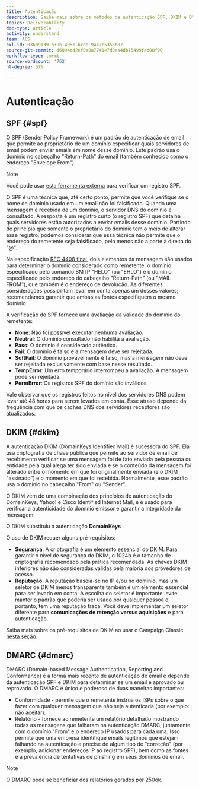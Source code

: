 ```yaml
---
title: Autenticação
description: Saiba mais sobre os métodos de autenticação SPF, DKIM e DMARC.
topics: Deliverability
doc-type: article
activity: understand
team: ACS
exl-id: 03609139-b39b-4051-bcde-9ac7c5358b87
source-git-commit: d6094cd2ef0a8a7741e7d8aa4db15499fad08f90
workflow-type: tm+mt
source-wordcount: '762'
ht-degree: 57%

---
```


# Autenticação

## SPF {#spf}

O SPF (Sender Policy Framework) é um padrão de autenticação de email que permite ao proprietário de um domínio especificar quais servidores de email podem enviar emails em nome desse domínio. Este padrão usa o domínio no cabeçalho &quot;Return-Path&quot; do email (também conhecido como o endereço &quot;Envelope From&quot;).

>[!NOTE]
>
>Você pode usar [esta ferramenta externa](https://www.kitterman.com/spf/validate.html) para verificar um registro SPF.

O SPF é uma técnica que, até certo ponto, permite que você verifique se o nome de domínio usado em um email não foi falsificado. Quando uma mensagem é recebida de um domínio, o servidor DNS do domínio é consultado. A resposta é um registro curto (o registro SPF) que detalha quais servidores estão autorizados a enviar emails desse domínio. Partindo do princípio que somente o proprietário do domínio tem o meio de alterar esse registro, podemos considerar que essa técnica não permite que o endereço do remetente seja falsificado, pelo menos não a parte à direita do &quot;@&quot;.

Na especificação [RFC 4408 final](https://www.rfc-editor.org/info/rfc4408), dois elementos da mensagem são usados para determinar o domínio considerado como remetente: o domínio especificado pelo comando SMTP &quot;HELO&quot; (ou &quot;EHLO&quot;) e o domínio especificado pelo endereço do cabeçalho &quot;Return-Path&quot; (ou &quot;MAIL FROM&quot;), que também é o endereço de devolução. As diferentes considerações possibilitam levar em conta apenas um desses valores; recomendamos garantir que ambas as fontes especifiquem o mesmo domínio.

A verificação do SPF fornece uma avaliação da validade do domínio do remetente:

* **None**: Não foi possível executar nenhuma avaliação.
* **Neutral**: O domínio consultado não habilita a avaliação.
* **Pass**: O domínio é considerado autêntico.
* **Fail**: O domínio é falso e a mensagem deve ser rejeitada.
* **SoftFail**: O domínio provavelmente é falso, mas a mensagem não deve ser rejeitada exclusivamente com base nesse resultado.
* **TempError**: Um erro temporário interrompeu a avaliação. A mensagem pode ser rejeitada.
* **PermError**: Os registros SPF do domínio são inválidos.

Vale observar que os registros feitos no nível dos servidores DNS podem levar até 48 horas para serem levados em conta. Esse atraso depende da frequência com que os caches DNS dos servidores receptores são atualizados.

## DKIM {#dkim}

A autenticação DKIM (DomainKeys Identified Mail) é sucessora do SPF. Ela usa criptografia de chave pública que permite ao servidor de email de recebimento verificar se uma mensagem foi de fato enviada pela pessoa ou entidade pela qual alega ter sido enviada e se o conteúdo da mensagem foi alterado entre o momento em que foi originalmente enviada (e o DKIM &quot;assinado&quot;) e o momento em que foi recebida. Normalmente, esse padrão usa o domínio no cabeçalho &quot;From&quot; ou &quot;Sender&quot;.

O DKIM vem de uma combinação dos princípios de autenticação do DomainKeys, Yahoo! e Cisco Identified Internet Mail, e é usado para verificar a autenticidade do domínio emissor e garantir a integridade da mensagem.

O DKIM substituiu a autenticação **DomainKeys** .

O uso de DKIM requer alguns pré-requisitos:

* **Segurança**: A criptografia é um elemento essencial do DKIM. Para garantir o nível de segurança do DKIM, o 1024b é o tamanho de criptografia recomendado pela prática recomendada. As chaves DKIM inferiores não são consideradas válidas pela maioria dos provedores de acesso.
* **Reputação**: A reputação baseia-se no IP e/ou no domínio, mas um seletor de DKIM menos transparente também é um elemento essencial para ser levado em conta. A escolha do seletor é importante: evite manter o padrão que poderia ser usado por qualquer pessoa e, portanto, tem uma reputação fraca. Você deve implementar um seletor diferente para **comunicações de retenção versus aquisições** e para autenticação.

Saiba mais sobre os pré-requisitos de DKIM ao usar o Campaign Classic [nesta seção](/help/additional-resources/acc-technical-recommendations.md#dkim-acc).

## DMARC {#dmarc}

DMARC (Domain-based Message Authentication, Reporting and Conformance) é a forma mais recente de autenticação de email e depende da autenticação SPF e DKIM para determinar se um email é aprovado ou reprovado. O DMARC é único e poderoso de duas maneiras importantes:

* Conformidade - permite que o remetente instrua os ISPs sobre o que fazer com qualquer mensagem que não seja autenticada (por exemplo: não aceitar).
* Relatório - fornece ao remetente um relatório detalhado mostrando todas as mensagens que falharam na autenticação DMARC, juntamente com o domínio &quot;From&quot; e o endereço IP usados para cada uma. Isso permite que uma empresa identifique emails legítimos que estejam falhando na autenticação e precise de algum tipo de &quot;correção&quot; (por exemplo, adicionar endereços IP ao registro SPF), bem como as fontes e a prevalência de tentativas de phishing em seus domínios de email.

>[!NOTE]
>
>O DMARC pode se beneficiar dos relatórios gerados por [250ok](https://250ok.com/).
